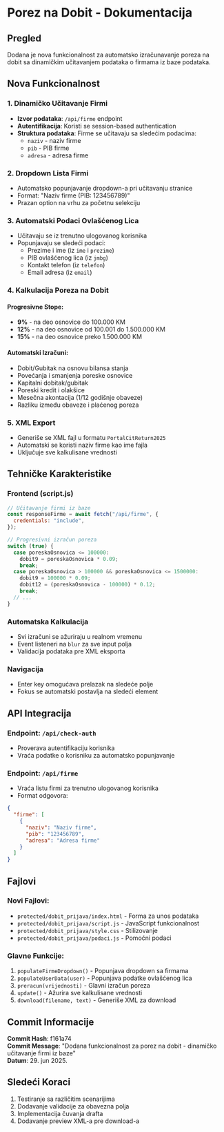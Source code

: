 # Porez na Dobit - Dokumentacija

## Pregled

Dodana je nova funkcionalnost za automatsko izračunavanje poreza na dobit sa dinamičkim učitavanjem podataka o firmama iz baze podataka.

## Nova Funkcionalnost

### 1. Dinamičko Učitavanje Firmi
- **Izvor podataka**: `/api/firme` endpoint
- **Autentifikacija**: Koristi se session-based authentication
- **Struktura podataka**: Firme se učitavaju sa sledećim podacima:
  - `naziv` - naziv firme
  - `pib` - PIB firme
  - `adresa` - adresa firme

### 2. Dropdown Lista Firmi
- Automatsko popunjavanje dropdown-a pri učitavanju stranice
- Format: "Naziv firme (PIB: 123456789)"
- Prazan option na vrhu za početnu selekciju

### 3. Automatski Podaci Ovlašćenog Lica
- Učitavaju se iz trenutno ulogovanog korisnika
- Popunjavaju se sledeći podaci:
  - Prezime i ime (iz `ime` i `prezime`)
  - PIB ovlašćenog lica (iz `jmbg`)
  - Kontakt telefon (iz `telefon`)
  - Email adresa (iz `email`)

### 4. Kalkulacija Poreza na Dobit

#### Progresivne Stope:
- **9%** - na deo osnovice do 100.000 KM
- **12%** - na deo osnovice od 100.001 do 1.500.000 KM  
- **15%** - na deo osnovice preko 1.500.000 KM

#### Automatski Izračuni:
- Dobit/Gubitak na osnovu bilansa stanja
- Povećanja i smanjenja poreske osnovice
- Kapitalni dobitak/gubitak
- Poreski kredit i olakšice
- Mesečna akontacija (1/12 godišnje obaveze)
- Razliku između obaveze i plaćenog poreza

### 5. XML Export
- Generiše se XML fajl u formatu `PortalCitReturn2025`
- Automatski se koristi naziv firme kao ime fajla
- Uključuje sve kalkulisane vrednosti

## Tehničke Karakteristike

### Frontend (script.js)
```javascript
// Učitavanje firmi iz baze
const responseFirme = await fetch("/api/firme", {
  credentials: "include",
});

// Progresivni izračun poreza
switch (true) {
  case poreskaOsnovica <= 100000:
    dobit9 = poreskaOsnovica * 0.09;
    break;
  case poreskaOsnovica > 100000 && poreskaOsnovica <= 1500000:
    dobit9 = 100000 * 0.09;
    dobit12 = (poreskaOsnovica - 100000) * 0.12;
    break;
  // ...
}
```

### Automatska Kalkulacija
- Svi izračuni se ažuriraju u realnom vremenu
- Event listeneri na `blur` za sve input polja
- Validacija podataka pre XML eksporta

### Navigacija
- Enter key omogućava prelazak na sledeće polje
- Fokus se automatski postavlja na sledeći element

## API Integracija

### Endpoint: `/api/check-auth`
- Proverava autentifikaciju korisnika
- Vraća podatke o korisniku za automatsko popunjavanje

### Endpoint: `/api/firme`
- Vraća listu firmi za trenutno ulogovanog korisnika
- Format odgovora:
```json
{
  "firme": [
    {
      "naziv": "Naziv firme",
      "pib": "123456789",
      "adresa": "Adresa firme"
    }
  ]
}
```

## Fajlovi

### Novi Fajlovi:
- `protected/dobit_prijava/index.html` - Forma za unos podataka
- `protected/dobit_prijava/script.js` - JavaScript funkcionalnost
- `protected/dobit_prijava/style.css` - Stilizovanje
- `protected/dobit_prijava/podaci.js` - Pomoćni podaci

### Glavne Funkcije:
1. `populateFirmeDropdown()` - Popunjava dropdown sa firmama
2. `populateUserData(user)` - Popunjava podatke ovlašćenog lica
3. `preracun(vrijednosti)` - Glavni izračun poreza
4. `update()` - Ažurira sve kalkulisane vrednosti
5. `download(filename, text)` - Generiše XML za download

## Commit Informacije

**Commit Hash**: f161a74  
**Commit Message**: "Dodana funkcionalnost za porez na dobit - dinamičko učitavanje firmi iz baze"  
**Datum**: 29. jun 2025.

## Sledeći Koraci

1. Testiranje sa različitim scenarijima
2. Dodavanje validacije za obavezna polja
3. Implementacija čuvanja drafta
4. Dodavanje preview XML-a pre download-a
